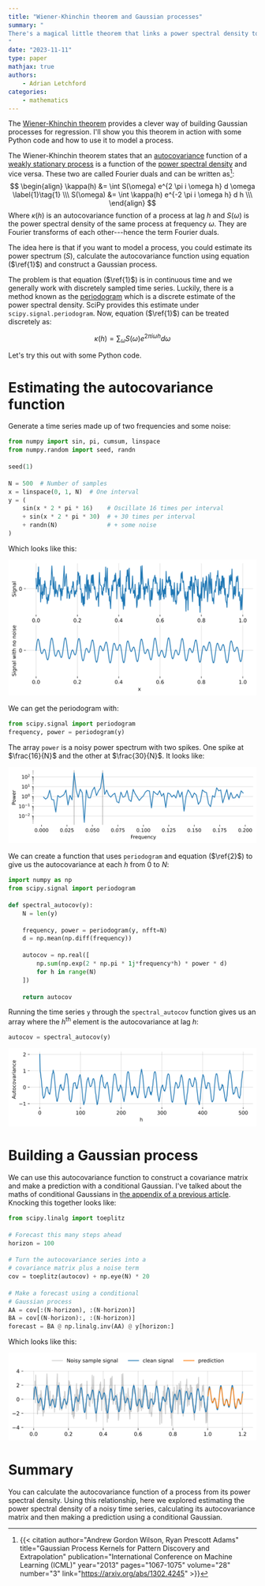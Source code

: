 ```yaml
---
title: "Wiener-Khinchin theorem and Gaussian processes"
summary: "
There's a magical little theorem that links a power spectral density to the autocovariance function. You can use this to quickly estimate Gaissian processes and model periodic time series.
"
date: "2023-11-11"
type: paper
mathjax: true
authors:
    - Adrian Letchford
categories:
    - mathematics
---
```


The [Wiener-Khinchin theorem](https://en.wikipedia.org/wiki/Wiener%E2%80%93Khinchin_theorem) provides a clever way of building Gaussian processes for regression. I'll show you this theorem in action with some Python code and how to use it to model a process.

The Wiener-Khinchin theorem states that an [autocovariance](https://en.wikipedia.org/wiki/Autocovariance) function of a [weakly stationary process](https://en.wikipedia.org/wiki/Stationary_process#Weak_or_wide-sense_stationarity) is a function of the [power spectral density](https://en.wikipedia.org/wiki/Spectral_density) and vice versa. These two are called Fourier duals and can be written as[^1]:
$$
\begin{align}
\kappa(h) &= \int S(\omega) e^{2 \pi i \omega h} d \omega \label{1}\tag{1} \\\
S(\omega) &= \int \kappa(h) e^{-2 \pi i \omega h} d h \\\
\end{align}
$$
Where $\kappa(h)$ is an autocovariance function of a process at lag $h$ and $S(\omega)$ is the power spectral density of the same process at frequency $\omega$. They are Fourier transforms of each other---hence the term Fourier duals.

The idea here is that if you want to model a process, you could estimate its power spectrum ($S$), calculate the autocovariance function using equation ($\ref{1}$) and construct a Gaussian process.

The problem is that equation ($\ref{1}$) is in continuous time and we generally work with discretely sampled time series. Luckily, there is a method known as the [periodogram](https://en.wikipedia.org/wiki/Periodogram) which is a discrete estimate of the power spectral density. SciPy provides this estimate under `scipy.signal.periodogram`. Now, equation ($\ref{1}$) can be treated discretely as:

$$
\kappa(h) = \sum_{\omega} S(\omega) e^{2 \pi i \omega h} d \omega  \label{2}\tag{2}
$$

Let's try this out with some Python code.

# Estimating the autocovariance function

Generate a time series made up of two frequencies and some noise:

``` python
from numpy import sin, pi, cumsum, linspace
from numpy.random import seed, randn

seed(1)

N = 500  # Number of samples
x = linspace(0, 1, N)  # One interval
y = (
    sin(x * 2 * pi * 16)    # Oscillate 16 times per interval
    + sin(x * 2 * pi * 30)  # + 30 times per interval
    + randn(N)              # + some noise
)
```

Which looks like this:

![](index_files/figure-markdown_strict/cell-3-output-1.svg)

We can get the periodogram with:

``` python
from scipy.signal import periodogram
frequency, power = periodogram(y)
```

The array `power` is a noisy power spectrum with two spikes. One spike at $\frac{16}{N}$ and the other at $\frac{30}{N}$. It looks like:

![](index_files/figure-markdown_strict/cell-5-output-1.svg)

We can create a function that uses `periodogram` and equation ($\ref{2}$) to give us the autocovariance at each $h$ from $0$ to $N$:

``` python
import numpy as np
from scipy.signal import periodogram

def spectral_autocov(y):
    N = len(y)
    
    frequency, power = periodogram(y, nfft=N)
    d = np.mean(np.diff(frequency))
    
    autocov = np.real([
        np.sum(np.exp(2 * np.pi * 1j*frequency*h) * power * d)
        for h in range(N)
    ])

    return autocov
```

Running the time series `y` through the `spectral_autocov` function gives us an array where the $h^{\text{th}}$ element is the autocovariance at lag $h$:

``` python
autocov = spectral_autocov(y)
```

![](index_files/figure-markdown_strict/cell-8-output-1.svg)

# Building a Gaussian process

We can use this autocovariance function to construct a covariance matrix and make a prediction with a conditional Gaussian. I've talked about the maths of conditional Gaussians in [the appendix of a previous article](../../../papers/forecasting-currency-rates-with-fractional-brownian-motion#conditional-gaussian-distribution). Knocking this together looks like:

``` python
from scipy.linalg import toeplitz

# Forecast this many steps ahead
horizon = 100

# Turn the autocovariance series into a
# covariance matrix plus a noise term
cov = toeplitz(autocov) + np.eye(N) * 20

# Make a forecast using a conditional
# Gaussian process
AA = cov[:(N-horizon), :(N-horizon)]
BA = cov[(N-horizon):, :(N-horizon)]
forecast = BA @ np.linalg.inv(AA) @ y[horizon:]
```

Which looks like this:

![](index_files/figure-markdown_strict/cell-10-output-1.svg)

# Summary

You can calculate the autocovariance function of a process from its power spectral density. Using this relationship, here we explored estimating the power spectral density of a noisy time series, calculating its autocovariance matrix and then making a prediction using a conditional Gaussian.

[^1]:
    {{< citation author="Andrew Gordon Wilson, Ryan Prescott Adams" title="Gaussian Process Kernels for Pattern Discovery and Extrapolation" publication="International Conference on Machine Learning (ICML)" year="2013" pages="1067-1075" volume="28" number="3" link="https://arxiv.org/abs/1302.4245" >}}
